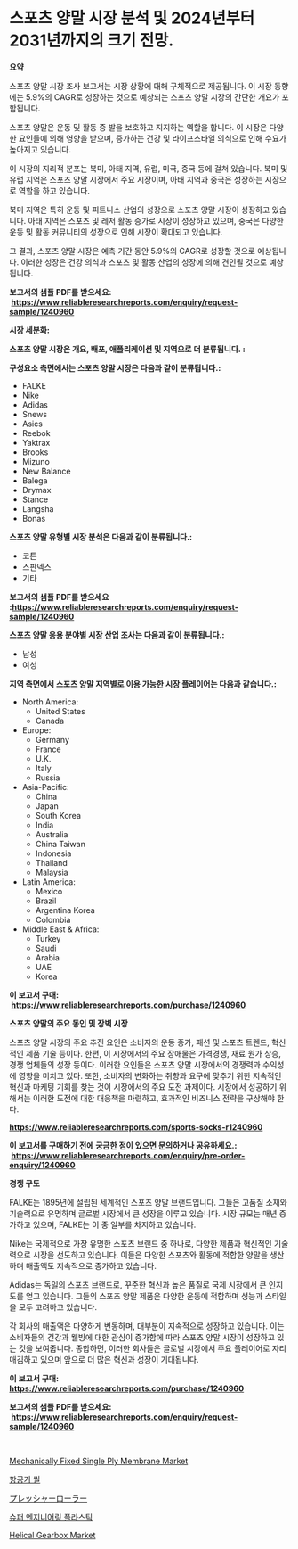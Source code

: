 <p><h1>스포츠 양말 시장 분석 및 2024년부터 2031년까지의 크기 전망.</h1></p><p><strong>요약</strong></p>
<p><p>스포츠 양말 시장 조사 보고서는 시장 상황에 대해 구체적으로 제공됩니다. 이 시장 동향에는 5.9%의 CAGR로 성장하는 것으로 예상되는 스포츠 양말 시장의 간단한 개요가 포함됩니다.</p><p>스포츠 양말은 운동 및 활동 중 발을 보호하고 지지하는 역할을 합니다. 이 시장은 다양한 요인들에 의해 영향을 받으며, 증가하는 건강 및 라이프스타일 의식으로 인해 수요가 높아지고 있습니다.</p><p>이 시장의 지리적 분포는 북미, 아태 지역, 유럽, 미국, 중국 등에 걸쳐 있습니다. 북미 및 유럽 지역은 스포츠 양말 시장에서 주요 시장이며, 아태 지역과 중국은 성장하는 시장으로 역할을 하고 있습니다.</p><p>북미 지역은 특히 운동 및 피트니스 산업의 성장으로 스포츠 양말 시장이 성장하고 있습니다. 아태 지역은 스포츠 및 레저 활동 증가로 시장이 성장하고 있으며, 중국은 다양한 운동 및 활동 커뮤니티의 성장으로 인해 시장이 확대되고 있습니다.</p><p>그 결과, 스포츠 양말 시장은 예측 기간 동안 5.9%의 CAGR로 성장할 것으로 예상됩니다. 이러한 성장은 건강 의식과 스포츠 및 활동 산업의 성장에 의해 견인될 것으로 예상됩니다.</p></p>
<p><strong>보고서의 샘플 PDF를 받으세요: &nbsp;<a href="https://www.reliableresearchreports.com/enquiry/request-sample/1240960">https://www.reliableresearchreports.com/enquiry/request-sample/1240960</a></strong></p>
<p><strong>시장 세분화:</strong></p>
<p><strong> 스포츠 양말 시장은 개요, 배포, 애플리케이션 및 지역으로 더 분류됩니다. :</strong></p>
<p><strong>구성요소 측면에서는 스포츠 양말 시장은 다음과 같이 분류됩니다.:</strong></p>
<p><ul><li>FALKE</li><li>Nike</li><li>Adidas</li><li>Snews</li><li>Asics</li><li>Reebok</li><li>Yaktrax</li><li>Brooks</li><li>Mizuno</li><li>New Balance</li><li>Balega</li><li>Drymax</li><li>Stance</li><li>Langsha</li><li>Bonas</li></ul></p>
<p><strong> 스포츠 양말 유형별 시장 분석은 다음과 같이 분류됩니다.:</strong></p>
<p><ul><li>코튼</li><li>스판덱스</li><li>기타</li></ul></p>
<p><strong>보고서의 샘플 PDF를 받으세요 :<a href="https://www.reliableresearchreports.com/enquiry/request-sample/1240960">https://www.reliableresearchreports.com/enquiry/request-sample/1240960</a></strong></p>
<p><strong> 스포츠 양말 응용 분야별 시장 산업 조사는 다음과 같이 분류됩니다.:</strong></p>
<p><ul><li>남성</li><li>여성</li></ul></p>
<p><strong>지역 측면에서 스포츠 양말 지역별로 이용 가능한 시장 플레이어는 다음과 같습니다.:</strong></p>
<p><ul>
    <li>
        North America:
        <ul>
            <li>United States</li>
            <li>Canada</li>
        </ul>
    </li>
    <li>
        Europe:
        <ul>
            <li>Germany</li>
            <li>France</li>
            <li>U.K.</li>
            <li>Italy</li>
            <li>Russia</li>
        </ul>
    </li>
    <li>
        Asia-Pacific:
        <ul>
            <li>China</li>
            <li>Japan</li>
            <li>South Korea</li>
            <li>India</li>
            <li>Australia</li>
            <li>China Taiwan</li>
            <li>Indonesia</li>
            <li>Thailand</li>
            <li>Malaysia</li>
        </ul>
    </li>
    <li>
        Latin America:
        <ul>
            <li>Mexico</li>
            <li>Brazil</li>
            <li>Argentina Korea</li>
            <li>Colombia</li>
        </ul>
    </li>
    <li>
        Middle East & Africa:
        <ul>
            <li>Turkey</li>
            <li>Saudi</li>
            <li>Arabia</li>
            <li>UAE</li>
            <li>Korea</li>
        </ul>
    </li>
    </ul></p>
<p><strong>이 보고서 구매: &nbsp;<a href="https://www.reliableresearchreports.com/purchase/1240960">https://www.reliableresearchreports.com/purchase/1240960</a></strong></p>
<p><strong>스포츠 양말의 주요 동인 및 장벽 시장</strong></p>
<p><p>스포츠 양말 시장의 주요 추진 요인은 소비자의 운동 증가, 패션 및 스포츠 트렌드, 혁신적인 제품 기술 등이다. 한편, 이 시장에서의 주요 장애물은 가격경쟁, 재료 원가 상승, 경쟁 업체들의 성장 등이다. 이러한 요인들은 스포츠 양말 시장에서의 경쟁력과 수익성에 영향을 미치고 있다. 또한, 소비자의 변화하는 취향과 요구에 맞추기 위한 지속적인 혁신과 마케팅 기회를 찾는 것이 시장에서의 주요 도전 과제이다. 시장에서 성공하기 위해서는 이러한 도전에 대한 대응책을 마련하고, 효과적인 비즈니스 전략을 구상해야 한다.</p></p>
<p><strong><a href="https://www.reliableresearchreports.com/sports-socks-r1240960">https://www.reliableresearchreports.com/sports-socks-r1240960</a></strong></p>
<p><strong>이 보고서를 구매하기 전에 궁금한 점이 있으면 문의하거나 공유하세요.: &nbsp;<a href="https://www.reliableresearchreports.com/enquiry/pre-order-enquiry/1240960">https://www.reliableresearchreports.com/enquiry/pre-order-enquiry/1240960</a></strong></p>
<p><strong>경쟁 구도</strong></p>
<p><p>FALKE는 1895년에 설립된 세계적인 스포츠 양말 브랜드입니다. 그들은 고품질 소재와 기술력으로 유명하며 글로벌 시장에서 큰 성장을 이루고 있습니다. 시장 규모는 매년 증가하고 있으며, FALKE는 이 중 일부를 차지하고 있습니다.</p><p>Nike는 국제적으로 가장 유명한 스포츠 브랜드 중 하나로, 다양한 제품과 혁신적인 기술력으로 시장을 선도하고 있습니다. 이들은 다양한 스포츠와 활동에 적합한 양말을 생산하며 매출액도 지속적으로 증가하고 있습니다.</p><p>Adidas는 독일의 스포츠 브랜드로, 꾸준한 혁신과 높은 품질로 국제 시장에서 큰 인지도를 얻고 있습니다. 그들의 스포츠 양말 제품은 다양한 운동에 적합하며 성능과 스타일을 모두 고려하고 있습니다.</p><p>각 회사의 매출액은 다양하게 변동하며, 대부분이 지속적으로 성장하고 있습니다. 이는 소비자들의 건강과 웰빙에 대한 관심이 증가함에 따라 스포츠 양말 시장이 성장하고 있는 것을 보여줍니다. 종합하면, 이러한 회사들은 글로벌 시장에서 주요 플레이어로 자리매김하고 있으며 앞으로 더 많은 혁신과 성장이 기대됩니다.</p></p>
<p><strong>이 보고서 구매: &nbsp; <a href="https://www.reliableresearchreports.com/purchase/1240960">https://www.reliableresearchreports.com/purchase/1240960</a></strong></p>
<p><strong>보고서의 샘플 PDF를 받으세요: &nbsp;<a href="https://www.reliableresearchreports.com/enquiry/request-sample/1240960">https://www.reliableresearchreports.com/enquiry/request-sample/1240960</a></strong><strong></strong></p>
<p>&nbsp;</p>
<p><p><a href="https://issuu.com/reportprime-2/docs/mechanically-fixed-single-ply-membrane-market-size">Mechanically Fixed Single Ply Membrane Market</a></p><p><a href="https://github.com/vsn7qpua81q/Market-Research-Report-List-1/blob/main/714554930444.md">항공기 씰</a></p><p><a href="https://github.com/xnljig2898992/Market-Research-Report-List-1/blob/main/749650233145.md">プレッシャーローラー</a></p><p><a href="https://github.com/trmesnao7959541/Market-Research-Report-List-1/blob/main/587266730443.md">슈퍼 엔지니어링 플라스틱</a></p><p><a href="https://github.com/kosella/Market-Research-Report-List-2/blob/main/helical-gearbox-market.md">Helical Gearbox Market</a></p></p>